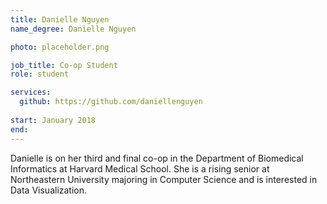 ```yaml
---
title: Danielle Nguyen
name_degree: Danielle Nguyen

photo: placeholder.png

job_title: Co-op Student
role: student

services:
  github: https://github.com/daniellenguyen
  
start: January 2018
end:
---
```

Danielle is on her third and final co-op in the Department of Biomedical Informatics at Harvard Medical School. She is a rising senior at Northeastern University majoring in Computer Science and is interested in Data Visualization.
